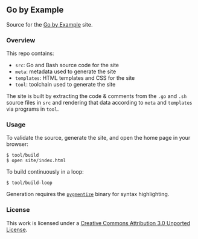 ## Go by Example

Source for the [Go by Example](https://gobyexample.com)
site.


### Overview

This repo contains:

* `src`: Go and Bash source code for the site
* `meta`: metadata used to generate the site
* `templates`: HTML templates and CSS for the site
* `tool`: toolchain used to generate the site

The site is built by extracting the code & comments from
the `.go` and `.sh` source files in `src` and rendering
that data according to `meta` and `templates` via programs
in `tool`.


### Usage

To validate the source, generate the site, and open the
home page in your browser:

```console
$ tool/build
$ open site/index.html
```

To build continuously in a loop:

```console
$ tool/build-loop
```

Generation requires the [`pygmentize`](http://pygments.org/)
binary for syntax highlighting.


### License

This work is licensed under a [Creative Commons Attribution 3.0 Unported License](http://creativecommons.org/licenses/by/3.0/).
